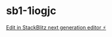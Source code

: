# sb1-1iogjc

[Edit in StackBlitz next generation editor ⚡️](https://stackblitz.com/~/github.com/jeffreyworsley/sb1-1iogjc)